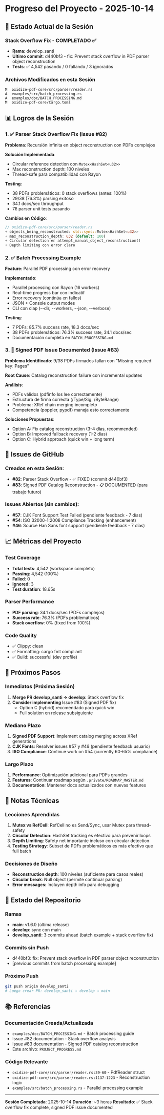 # Progreso del Proyecto - 2025-10-14

## 🎯 Estado Actual de la Sesión

### Stack Overflow Fix - COMPLETADO ✅
- **Rama**: develop_santi
- **Último commit**: d440bf3 - fix: Prevent stack overflow in PDF parser object reconstruction
- **Tests**: ✅ 4,542 pasando / 0 fallando / 3 ignorados

### Archivos Modificados en esta Sesión
```
M  oxidize-pdf-core/src/parser/reader.rs
A  examples/src/batch_processing.rs
A  examples/doc/BATCH_PROCESSING.md
M  oxidize-pdf-core/Cargo.toml
```

## 📊 Logros de la Sesión

### 1. ✅ Parser Stack Overflow Fix (Issue #82)
**Problema**: Recursión infinita en object reconstruction con PDFs complejos

**Solución Implementada**:
- Circular reference detection con `Mutex<HashSet<u32>>`
- Max reconstruction depth: 100 niveles
- Thread-safe para compatibilidad con Rayon

**Testing**:
- 38 PDFs problemáticos: 0 stack overflows (antes: 100%)
- 29/38 (76.3%) parsing exitoso
- 34.1 docs/sec throughput
- 78 parser unit tests pasando

**Cambios en Código**:
```rust
// oxidize-pdf-core/src/parser/reader.rs
+ objects_being_reconstructed: std::sync::Mutex<HashSet<u32>>
+ max_reconstruction_depth: u32 (default: 100)
+ Circular detection en attempt_manual_object_reconstruction()
+ Depth limiting con error claro
```

### 2. ✅ Batch Processing Example
**Feature**: Parallel PDF processing con error recovery

**Implementado**:
- Parallel processing con Rayon (16 workers)
- Real-time progress bar con indicatif
- Error recovery (continúa en fallos)
- JSON + Console output modes
- CLI con clap (--dir, --workers, --json, --verbose)

**Testing**:
- 7 PDFs: 85.7% success rate, 18.3 docs/sec
- 38 PDFs problemáticos: 76.3% success rate, 34.1 docs/sec
- Documentación completa en `BATCH_PROCESSING.md`

### 3. 📝 Signed PDF Issue Documented (Issue #83)
**Problema Identificado**: 9/38 PDFs firmados fallan con "Missing required key: Pages"

**Root Cause**: Catalog reconstruction failure con incremental updates

**Análisis**:
- PDFs válidos (pdfinfo los lee correctamente)
- Estructura de firma correcta (/Type/Sig, /ByteRange)
- Problema: XRef chain merging incompleto
- Competencia (poppler, pypdf) maneja esto correctamente

**Soluciones Propuestas**:
- Option A: Fix catalog reconstruction (3-4 días, recommended)
- Option B: Improved fallback recovery (1-2 días)
- Option C: Hybrid approach (quick win + long term)

## 🔗 Issues de GitHub

### Creados en esta Sesión:
- **#82**: Parser Stack Overflow - ✅ FIXED (commit d440bf3)
- **#83**: Signed PDF Catalog Reconstruction - 📋 DOCUMENTED (para trabajo futuro)

### Issues Abiertos (sin cambios):
- **#57**: CJK Font Support Test Failed (pendiente feedback - 7 días)
- **#54**: ISO 32000-1:2008 Compliance Tracking (enhancement)
- **#46**: Source Han Sans font support (pendiente feedback - 7 días)

## 📈 Métricas del Proyecto

### Test Coverage
- **Total tests**: 4,542 (workspace completo)
- **Passing**: 4,542 (100%)
- **Failed**: 0
- **Ignored**: 3
- **Test duration**: 18.65s

### Parser Performance
- **PDF parsing**: 34.1 docs/sec (PDFs complejos)
- **Success rate**: 76.3% (PDFs problemáticos)
- **Stack overflow**: 0% (fixed from 100%)

### Code Quality
- ✅ Clippy: clean
- ✅ Formatting: cargo fmt compliant
- ✅ Build: successful (dev profile)

## 🎯 Próximos Pasos

### Inmediatos (Próxima Sesión)
1. **Merge PR develop_santi → develop**: Stack overflow fix
2. **Consider implementing** Issue #83 (Signed PDF fix)
   - Option C (hybrid) recomendado para quick win
   - Full solution en release subsiguiente

### Mediano Plazo
1. **Signed PDF Support**: Implement catalog merging across XRef generations
2. **CJK Fonts**: Resolver issues #57 y #46 (pendiente feedback usuario)
3. **ISO Compliance**: Continue work on #54 (currently 60-65% compliance)

### Largo Plazo
1. **Performance**: Optimización adicional para PDFs grandes
2. **Features**: Continuar roadmap según `.private/ROADMAP_MASTER.md`
3. **Documentation**: Mantener docs actualizados con nuevas features

## 📝 Notas Técnicas

### Lecciones Aprendidas
1. **Mutex vs RefCell**: RefCell no es Send/Sync, usar Mutex para thread-safety
2. **Circular Detection**: HashSet tracking es efectivo para prevenir loops
3. **Depth Limiting**: Safety net importante incluso con circular detection
4. **Testing Strategy**: Subset de PDFs problemáticos es más efectivo que full batch

### Decisiones de Diseño
- **Reconstruction depth**: 100 niveles (suficiente para casos reales)
- **Circular break**: Null object (permite continuar parsing)
- **Error messages**: Incluyen depth info para debugging

## 🔄 Estado del Repositorio

### Ramas
- **main**: v1.6.0 (última release)
- **develop**: sync con main
- **develop_santi**: 3 commits ahead (batch example + stack overflow fix)

### Commits sin Push
- d440bf3: fix: Prevent stack overflow in PDF parser object reconstruction
- [previous commits from batch processing example]

### Próximo Push
```bash
git push origin develop_santi
# Luego crear PR: develop_santi → develop → main
```

## 📚 Referencias

### Documentación Creada/Actualizada
- `examples/doc/BATCH_PROCESSING.md` - Batch processing guide
- Issue #82 documentation - Stack overflow analysis
- Issue #83 documentation - Signed PDF catalog reconstruction
- Este archivo: `PROJECT_PROGRESS.md`

### Código Relevante
- `oxidize-pdf-core/src/parser/reader.rs:39-60` - PdfReader struct
- `oxidize-pdf-core/src/parser/reader.rs:1137-1223` - Reconstruction logic
- `examples/src/batch_processing.rs` - Parallel processing example

---

**Sesión Completada**: 2025-10-14
**Duración**: ~3 horas
**Resultado**: ✅ Stack overflow fix complete, signed PDF issue documented
